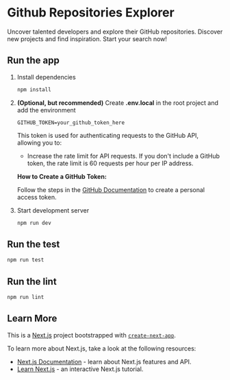 # Github Repositories Explorer

Uncover talented developers and explore their GitHub repositories. Discover new projects and find inspiration. Start your search now!

## Run the app

1. Install dependencies

   ```bash
   npm install
   ```

2. **(Optional, but recommended)** Create **.env.local** in the root project and add the environment

   ```env
   GITHUB_TOKEN=your_github_token_here
   ```

   This token is used for authenticating requests to the GitHub API, allowing you to:

   - Increase the rate limit for API requests. If you don't include a GitHub token, the rate limit is 60 requests per hour per IP address.

   **How to Create a GitHub Token:**

   Follow the steps in the [GitHub Documentation](https://docs.github.com/en/authentication/keeping-your-account-and-data-secure/managing-your-personal-access-tokens#creating-a-personal-access-token-classic) to create a personal access token.

3. Start development server

   ```bash
   npm run dev
   ```

## Run the test

```bash
npm run test
```

## Run the lint

```bash
npm run lint
```

## Learn More

This is a [Next.js](https://nextjs.org) project bootstrapped with [`create-next-app`](https://nextjs.org/docs/pages/api-reference/create-next-app).

To learn more about Next.js, take a look at the following resources:

- [Next.js Documentation](https://nextjs.org/docs) - learn about Next.js features and API.
- [Learn Next.js](https://nextjs.org/learn-pages-router) - an interactive Next.js tutorial.
